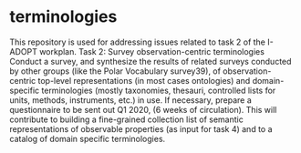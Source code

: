 # terminologies
This repository is used for addressing issues related to task 2 of the I-ADOPT workplan.
Task 2: Survey observation-centric terminologies
Conduct a survey, and synthesize the results of related surveys conducted by other groups (like
the Polar Vocabulary survey39), of observation-centric top-level representations (in most cases
ontologies) and domain-specific terminologies (mostly taxonomies, thesauri, controlled lists for
units, methods, instruments, etc.) in use. If necessary, prepare a questionnaire to be sent out Q1
2020, (6 weeks of circulation).
This will contribute to building a fine-grained collection list of semantic representations of
observable properties (as input for task 4) and to a catalog of domain specific terminologies.

